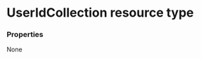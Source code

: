 # UserIdCollection resource type



### Properties
None

<!-- uuid: f787db06-1a3d-4665-8496-4e88d543b515
2015-10-09 18:31:38 UTC -->